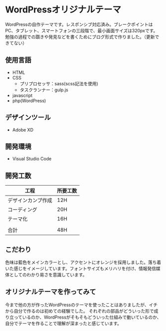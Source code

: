 # WordPressオリジナルテーマ

WordPressの自作テーマです。レスポンシブ対応済み。ブレークポイントはPC、タブレット、スマートフォンの三段階で、最小画面サイズは320pxです。
勉強の過程での躓きや発見などを書くためにブログ形式で作りました。（更新できてない）

## 使用言語
- HTML
- CSS
    - プリプロセッサ：sass(scss記法を使用)
    - タスクランナー：gulp.js
- javascript
- php(WordPress)

## デザインツール
- Adobe XD

## 開発環境
- Visual Studio Code

## 開発工数
|	工程	|	所要工数	|
|	---		|	---			|
|	デザインカンプ作成	|	12H	|
|	コーディング	|	20H	|
|	テーマ化 |	16H	|
| | |
|	合計	|	48H

## こだわり
色味は藍色をメインカラーとし、アクセントにオレンジを採用しました。落ち着いた感じをイメージしています。フォントサイズもメリハリを付け、情報発信媒体としてのわかり易さを意識しています。

## オリジナルテーマを作ってみて
今まで他の方が作ったWordPressのテーマを使ったことはありましたが、イチから自分で作るのは初めての経験でした。
それぞれの部品がどういった形で成り立っているのか、WordPressがそもそもどういった仕組みで動いているのか、自分でテーマを作ることで理解が深まったと感じています。


